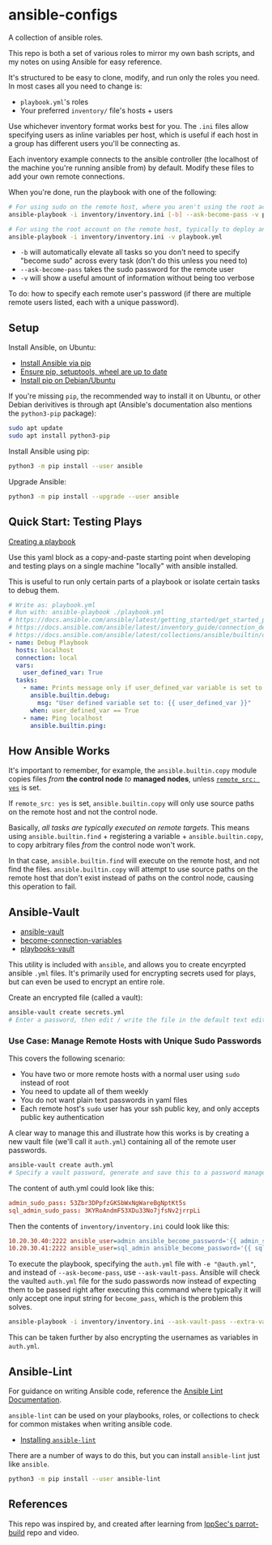 # ansible-configs

A collection of ansible roles.

This repo is both a set of various roles to mirror my own bash scripts, and my notes on using Ansible for easy reference.

It's structured to be easy to clone, modify, and run only the roles you need. In most cases all you need to change is:

- `playbook.yml`'s roles
- Your preferred `inventory/` file's hosts + users

Use whichever inventory format works best for you. The `.ini` files allow specifying users as inline variables per host, which is useful if each host in a group has different users you'll be connecting as.

Each inventory example connects to the ansible controller (the localhost of the machine you're running ansible from) by default. Modify these files to add your own remote connections.

When you're done, run the playbook with one of the following:

```bash
# For using sudo on the remote host, where you aren't using the root account
ansible-playbook -i inventory/inventory.ini [-b] --ask-become-pass -v playbook.yml

# For using the root account on the remote host, typically to deploy and provision cloud resources
ansible-playbook -i inventory/inventory.ini -v playbook.yml
```

- `-b` will automatically elevate all tasks so you don't need to specify "become sudo" across every task (don't do this unless you need to)
- `--ask-become-pass` takes the sudo password for the remote user
- `-v` will show a useful amount of information without being too verbose

To do: how to specify each remote user's password (if there are multiple remote users listed, each with a unique password).


## Setup

Install Ansible, on Ubuntu:

- [Install Ansible via pip](https://docs.ansible.com/ansible/latest/installation_guide/intro_installation.html#ensuring-pip-is-available)
- [Ensure pip, setuptools, wheel are up to date](https://packaging.python.org/en/latest/tutorials/installing-packages/#ensure-pip-setuptools-and-wheel-are-up-to-date)
- [Install pip on Debian/Ubuntu](https://packaging.python.org/en/latest/guides/installing-using-linux-tools/#debian-ubuntu-and-derivatives)

If you're missing `pip`, the recommended way to install it on Ubuntu, or other Debian derivitives is through apt (Ansible's documentation also mentions the `python3-pip` package):

```bash
sudo apt update
sudo apt install python3-pip
```

Install Ansible using pip:

```bash
python3 -m pip install --user ansible
```

Upgrade Ansible:

```bash
python3 -m pip install --upgrade --user ansible
```


## Quick Start: Testing Plays

[Creating a playbook](https://docs.ansible.com/ansible/latest/getting_started/get_started_playbook.html)

Use this yaml block as a copy-and-paste starting point when developing and testing plays on a single machine "locally" with ansible installed.

This is useful to run only certain parts of a playbook or isolate certain tasks to debug them.

```yaml
# Write as: playbook.yml
# Run with: ansible-playbook ./playbook.yml
# https://docs.ansible.com/ansible/latest/getting_started/get_started_playbook.html
# https://docs.ansible.com/ansible/latest/inventory_guide/connection_details.html#running-against-localhost
# https://docs.ansible.com/ansible/latest/collections/ansible/builtin/debug_module.html
- name: Debug Playbook
  hosts: localhost
  connection: local
  vars:
    user_defined_var: True
  tasks:
    - name: Prints message only if user_defined_var variable is set to True
      ansible.builtin.debug:
        msg: "User defined variable set to: {{ user_defined_var }}"
      when: user_defined_var == True
    - name: Ping localhost
      ansible.builtin.ping:
```

## How Ansible Works

It's important to remember, for example, the `ansible.builtin.copy` module copies files *from* **the control node** *to* **managed nodes**, unless [`remote_src: yes`](https://docs.ansible.com/ansible/latest/collections/ansible/builtin/copy_module.html#parameter-remote_src) is set.

If `remote_src: yes` is set, `ansible.builtin.copy` will only use source paths on the remote host and not the control node.

Basically, *all tasks are typically executed on remote targets*. This means using `ansible.builtin.find` + registering a variable + `ansible.builtin.copy`, to copy arbitrary files *from* the control node won't work.

In that case, `ansible.builtin.find` will execute on the remote host, and not find the files. `ansible.builtin.copy` will attempt to use source paths on the remote host that don't exist instead of paths on the control node, causing this operation to fail.


## Ansible-Vault

- [ansible-vault](https://docs.ansible.com/ansible/latest/cli/ansible-vault.html)
- [become-connection-variables](https://docs.ansible.com/ansible/latest/playbook_guide/playbooks_privilege_escalation.html#become-connection-variables)
- [playbooks-vault](https://docs.ansible.com/ansible/latest/vault_guide/vault_using_encrypted_content.html#playbooks-vault)

This utility is included with `ansible`, and allows you to create encyrpted ansible `.yml` files. It's primarily used for encrypting secrets used for plays, but can even be used to encrypt an entire role.

Create an encrypted file (called a vault):
```bash
ansible-vault create secrets.yml
# Enter a password, then edit / write the file in the default text editor (vim)
```

### Use Case: Manage Remote Hosts with Unique Sudo Passwords

This covers the following scenario:

- You have two or more remote hosts with a normal user using `sudo` instead of root
- You need to update all of them weekly
- You do not want plain text passwords in yaml files
- Each remote host's `sudo` user has your ssh public key, and only accepts public key authentication

A clear way to manage this and illustrate how this works is by creating a new vault file (we'll call it `auth.yml`) containing all of the remote user passwords.

```bash
ansible-vault create auth.yml
# Specify a vault password, generate and save this to a password manager
```

The content of auth.yml could look like this:

```conf
admin_sudo_pass: 53Zbr3DPpfzGKSbWxNgWareBgNptKt5s
sql_admin_sudo_pass: 3KYRoAndmF53XDu33No7jfsNv2jrrpLi
```

Then the contents of `inventory/inventory.ini` could look like this:

```ini
10.20.30.40:2222 ansible_user=admin ansible_become_password='{{ admin_sudo_pass }}'
10.20.30.41:2222 ansible_user=sql_admin ansible_become_password='{{ sql_admin_sudo_pass }}'
```

To execute the playbook, specifying the `auth.yml` file with `-e "@auth.yml"`, and instead of `--ask-become-pass`, use `--ask-vault-pass`. Ansible will check the vaulted `auth.yml` file for the sudo passwords now instead of expecting them to be passed right after executing this command where typically it will only accept one input string for `become_pass`, which is the problem this solves.

```bash
ansible-playbook -i inventory/inventory.ini --ask-vault-pass --extra-vars "@auth.yml" -v playbook.yml
```

This can be taken further by also encrypting the usernames as variables in `auth.yml`.


## Ansible-Lint

For guidance on writing Ansible code, reference the [Ansible Lint Documentation](https://ansible.readthedocs.io/projects/lint/).

`ansible-lint` can be used on your playbooks, roles, or collections to check for common mistakes when writing ansible code.

- [Installing `ansible-lint`](https://ansible.readthedocs.io/projects/lint/installing/#installing-the-latest-version)

There are a number of ways to do this, but you can install `ansible-lint` just like `ansible`.

```bash
python3 -m pip install --user ansible-lint
```


## References

This repo was inspired by, and created after learning from [IppSec's parrot-build](https://github.com/IppSec/parrot-build) repo and video.
